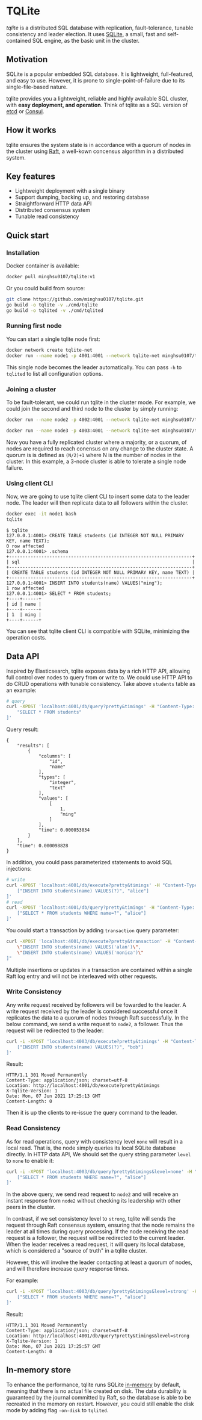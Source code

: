 # TQLite
*tqlite* is a distributed SQL database with replication, fault-tolerance, tunable consistency and leader election. It uses [SQLite](https://www.sqlite.org/index.html), a small, fast and self-contained SQL engine, as the basic unit in the cluster.
## Motivation
SQLite is a popular embedded SQL database. It is lightweight, full-featured, and easy to use. However, it is prone to single-point-of-failure due to its single-file-based nature.

tqlite provides you a lightweight, reliable and highly available SQL cluster, with **easy deployment, and operation**. Think of tqlite as a SQL version of [etcd](https://github.com/coreos/etcd/) or [Consul](https://github.com/hashicorp/consul).

## How it works
tqlite ensures the system state is in accordance with a quorum of nodes in the cluster using [Raft](https://raft.github.io/), a well-kown concensus algorithm in a distributed system.
## Key features
- Lightweight deployment with a single binary
- Support dumping, backing up, and restoring database
- Straightforward HTTP data API
- Distributed consensus system
- Tunable read consistency
## Quick start
### Installation
Docker container is available:
```bash
docker pull minghsu0107/tqlite:v1
```
Or you could build from source:
```bash
git clone https://github.com/minghsu0107/tqlite.git
go build -o tqlite -v ./cmd/tqlite
go build -o tqlited -v ./cmd/tqlited
```
### Running first node
You can start a single tqlite node first:
```bash
docker network create tqlite-net
docker run --name node1 -p 4001:4001 --network tqlite-net minghsu0107/tqlite:v1 -node-id 1 -http-addr 0.0.0.0:4001 -raft-addr node1:4002
```

This single node becomes the leader automatically. You can pass `-h` to `tqlited` to list all configuration options.
### Joining a cluster
To be fault-tolerant, we could run tqlite in the cluster mode. For example, we could join the second and third node to the cluster by simply running:
```bash
docker run --name node2 -p 4002:4001 --network tqlite-net minghsu0107/tqlite:v1 -node-id 2 -http-addr 0.0.0.0:4001 -raft-addr node2:4002 -join http://node1:4001

docker run --name node3 -p 4003:4001 --network tqlite-net minghsu0107/tqlite:v1 -node-id 3 -http-addr 0.0.0.0:4001 -raft-addr node3:4002 -join http://node1:4001
```
Now you have a fully replicated cluster where a majority, or a quorum, of nodes are required to reach conensus on any change to the cluster state. A quorum is is defined as `(N/2)+1` where N is the number of nodes in the cluster. In this example, a 3-node cluster is able to tolerate a single node failure.
### Using client CLI
Now, we are going to use tqlite client CLI to insert some data to the leader node. The leader will then replicate data to all followers within the cluster.
```bash
docker exec -it node1 bash
tqlite
```
```
$ tqlite
127.0.0.1:4001> CREATE TABLE students (id INTEGER NOT NULL PRIMARY KEY, name TEXT);
0 row affected
127.0.0.1:4001> .schema
+--------------------------------------------------------------------+
| sql                                                                |
+--------------------------------------------------------------------+
| CREATE TABLE students (id INTEGER NOT NULL PRIMARY KEY, name TEXT) |
+--------------------------------------------------------------------+
127.0.0.1:4001> INSERT INTO students(name) VALUES("ming");
1 row affected
127.0.0.1:4001> SELECT * FROM students;
+----+------+
| id | name |
+----+------+
| 1  | ming |
+----+------+
```
You can see that tqlite client CLI is compatible with SQLite, minimizing the operation costs.
## Data API
Inspired by Elasticsearch, tqlite exposes data by a rich HTTP API, allowing full control over nodes to query from or write to. We could use HTTP API to do CRUD operations with tunable consistency. Take above `students` table as an example:
```bash
# query
curl -XPOST 'localhost:4001/db/query?pretty&timings' -H "Content-Type: application/json" -d '[
    "SELECT * FROM students"
]'
```
Query result:
```
{
    "results": [
        {
            "columns": [
                "id",
                "name"
            ],
            "types": [
                "integer",
                "text"
            ],
            "values": [
                [
                    1,
                    "ming"
                ]
            ],
            "time": 0.000053034
        }
    ],
    "time": 0.000098828
}
```

In addition, you could pass parameterized statements to avoid SQL injections:
```bash
# write
curl -XPOST 'localhost:4001/db/execute?pretty&timings' -H "Content-Type: application/json" -d '[
    ["INSERT INTO students(name) VALUES(?)", "alice"]
]'
# read
curl -XPOST 'localhost:4001/db/query?pretty&timings' -H "Content-Type: application/json" -d '[
    ["SELECT * FROM students WHERE name=?", "alice"]
]'
```
You could start a transaction by adding `transaction` query parameter:
```bash
curl -XPOST 'localhost:4001/db/execute?pretty&transaction' -H "Content-Type: application/json" -d "[
    \"INSERT INTO students(name) VALUES('alan')\",
    \"INSERT INTO students(name) VALUES('monica')\"
]"
```
Multiple insertions or updates in a transaction are contained within a single Raft log entry and will not be interleaved with other requests.
### Write Consistency
Any write request received by followers will be fowarded to the leader. A write request received by the leader is considered successful once it replicates the data to a quorum of nodes through Raft successfully. In the below command, we send a write request to `node2`, a follower. Thus the request will be redirected to the leader:
```bash
curl -i -XPOST 'localhost:4003/db/execute?pretty&timings' -H "Content-Type: application/json" -d '[
    ["INSERT INTO students(name) VALUES(?)", "bob"]
]'
```
Result:
```
HTTP/1.1 301 Moved Permanently
Content-Type: application/json; charset=utf-8
Location: http://localhost:4001/db/execute?pretty&timings
X-Tqlite-Version: 1
Date: Mon, 07 Jun 2021 17:25:13 GMT
Content-Length: 0
```
Then it is up the clients to re-issue the query command to the leader.
### Read Consistency
As for read operations, query with consistency level `none` will result in a local read. That is, the node simply queries its local SQLite database directly. In HTTP data API, We should set the query string parameter `level` to `none` to enable it:
```bash
curl -i -XPOST 'localhost:4003/db/query?pretty&timings&level=none' -H "Content-Type: application/json" -d '[
    ["SELECT * FROM students WHERE name=?", "alice"]
]'
```
In the above query, we send read request to `node2` and will receive an instant response from `node2` without checking its leadership with other peers in the cluster.

In contrast, if we set consistency level to `strong`, tqlite will sends the request through Raft consensus system, ensuring that the node remains the leader at all times during query processing. If the node receiving the read request is a follower, the request will be redirected to the current leader.  When the leader receives a read request, it will query its local database, which is considered a "source of truth" in a tqlite cluster. 

However, this will involve the leader contacting at least a quorum of nodes, and will therefore increase query response times.

For example:
```bash
curl -i -XPOST 'localhost:4003/db/query?pretty&timings&level=strong' -H "Content-Type: application/json" -d '[
    ["SELECT * FROM students WHERE name=?", "alice"]
]'
```
Result:
```
HTTP/1.1 301 Moved Permanently
Content-Type: application/json; charset=utf-8
Location: http://localhost:4001/db/query?pretty&timings&level=strong
X-Tqlite-Version: 1
Date: Mon, 07 Jun 2021 17:25:57 GMT
Content-Length: 0
```
## In-memory store
To enhance the performance, tqlite runs SQLite [in-memory](https://www.sqlite.org/inmemorydb.html) by default, meaning that there is no actual file created on disk. The data durability is guaranteed by the journal committed by Raft, so the database is able to be recreated in the memory on restart. However, you could still enable the disk mode by adding flag `-on-disk` to `tqlited`.
